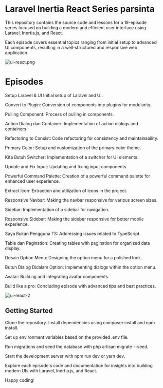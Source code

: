 
# Laravel Inertia React Series parsinta

This repository contains the source code and lessons for a 19-episode series focused on building a modern and efficient user interface using Laravel, Inertia.js, and React.

Each episode covers essential topics ranging from initial setup to advanced UI components, resulting in a well-structured and responsive web application.

![ui-react.png](https://github.com/aldiandarwin/laravel-inertia-react/assets/70283015/4e6672d9-8339-4da6-8337-5a479de9c0be)

# Episodes

Setup Laravel & UI Initial setup of Laravel and UI.

Convert to Plugin: Conversion of components into plugins for modularity.

Pulling Component: Process of pulling in components.

Action Dialog dan Container: Implementation of action dialogs and containers.

Refactoring to Consist: Code refactoring for consistency and maintainability.

Primary Color: Setup and customization of the primary color theme.

Kita Butuh Switcher: Implementation of a switcher for UI elements.

Update and Fix Input: Updating and fixing input components.

Powerful Command Palette: Creation of a powerful command palette for enhanced user experience.

Extract Icon: Extraction and utilization of icons in the project.

Responsive Navbar: Making the navbar responsive for various screen sizes.

Sidebar: Implementation of a sidebar for navigation.

Responsive Sidebar: Making the sidebar responsive for better mobile experience.

Saya Bukan Pengguna TS: Addressing issues related to TypeScript.

Table dan Pagination: Creating tables with pagination for organized data display.

Desain Option Menu: Designing the option menu for a polished look.

Butuh Dialog Didalam Option: Implementing dialogs within the option menu.

Avatar: Building and integrating avatar components.

Build like a pro: Concluding episode with advanced tips and best practices.

![ui-react-2](https://github.com/aldiandarwin/laravel-inertia-react/assets/70283015/296560da-30a1-4f6d-9d27-8924c65f5472)

## Getting Started

Clone the repository.
Install dependencies using composer install and npm install.

Set up environment variables based on the provided .env file.

Run migrations and seed the database with php artisan migrate --seed.

Start the development server with npm run dev or yarn dev.

Explore each episode's code and documentation for insights into building modern UIs with Laravel, Inertia.js, and React.

Happy coding!
